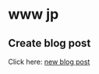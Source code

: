 # www jp

## Create blog post

Click here: [new blog post](https://github.com/devhou-se/www-jp/issues/new?labels=post)


